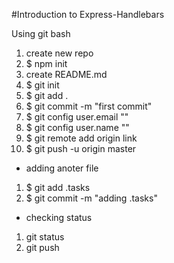#Introduction to Express-Handlebars

Using git bash

1. create new repo
1. $ npm init 
1. create README.md
1. $ git init 
1. $ git add .
1. $ git commit -m "first commit"
1. $ git config user.email ""
1. $ git config user.name ""
1. $ git remote add origin link
1. $ git push -u origin master 

* adding anoter file 
1. $ git add .tasks
1. $ git commit -m "adding .tasks" 

* checking status 
1. git status
1. git push


